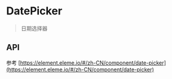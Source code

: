 # DatePicker

> 日期选择器

<dumi-previewer demoPath="guide/date-picker/base" />

## API

参考 [https://element.eleme.io/#/zh-CN/component/date-picker](https://element.eleme.io/#/zh-CN/component/date-picker)
